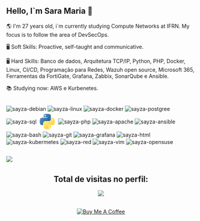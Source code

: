 ## Hello, I`m Sara Maria 👋


🌎 I'm 27 years old, i`m currently studying Compute Networks at IFRN. My focus is to follow the area of DevSecOps. 

🖥️ Soft Skills: Proactive, self-taught and communicative. 

🖥️ Hard Skills: Banco de dados, Arquitetura TCP/IP, Python, PHP, Docker, Linux, CI/CD, Programação para Redes, Wazuh open source, Microsoft 365, Ferramentas da FortiGate, Grafana, Zabbix, SonarQube e Ansible. 

📚 Studying now: AWS e Kurbenetes.


<div style="display: inline_block"><br>
  <img align="center" alt="sayza-debian" height="50" width="50" src="https://cdn.jsdelivr.net/gh/devicons/devicon/icons/debian/debian-original-wordmark.svg">
  <img align="center" alt="sayza-linux" height="50" width="50" src="https://cdn.jsdelivr.net/gh/devicons/devicon/icons/linux/linux-plain.svg" />
  <img align="center" alt="sayza-docker" height="50" width="50" src="https://cdn.jsdelivr.net/gh/devicons/devicon/icons/docker/docker-original-wordmark.svg" />
  <img align="center" alt="sayza-postgree" height="50" width="50" src="https://cdn.jsdelivr.net/gh/devicons/devicon/icons/postgresql/postgresql-original-wordmark.svg">
  <img align="center" alt="sayza-sql" height="60" width="60" src="https://cdn.jsdelivr.net/gh/devicons/devicon/icons/mysql/mysql-original-wordmark.svg">
  <img align="center" alt="sayza-Python" height="50" width="50" src="https://raw.githubusercontent.com/devicons/devicon/master/icons/python/python-original.svg">
  <img align="center" alt="sayza-php" height="50" width="50" src="https://cdn.jsdelivr.net/gh/devicons/devicon/icons/php/php-original.svg" />
  <img align="center" alt="sayza-apache" height="50" width="50" src="https://cdn.jsdelivr.net/gh/devicons/devicon/icons/apache/apache-original-wordmark.svg" />
  <img align="center" alt="sayza-ansible" height="50" width="50" src="https://cdn.jsdelivr.net/gh/devicons/devicon/icons/ansible/ansible-original-wordmark.svg" />
  <img align="center" alt="sayza-bash" height="50" width="50"src="https://cdn.jsdelivr.net/gh/devicons/devicon/icons/bash/bash-original.svg" />
  <img align="center" alt="sayza-git" height="50" width="50"src="https://cdn.jsdelivr.net/gh/devicons/devicon/icons/git/git-original-wordmark.svg" />
  <img align="center" alt="sayza-grafana" height="50" width="50"src="https://cdn.jsdelivr.net/gh/devicons/devicon/icons/grafana/grafana-original-wordmark.svg" />
  <img align="center" alt="sayza-html" height="50" width="50"src="https://cdn.jsdelivr.net/gh/devicons/devicon/icons/html5/html5-original-wordmark.svg" />
  <img align="center" alt="sayza-kubermetes" height="50" width="50"src="https://cdn.jsdelivr.net/gh/devicons/devicon/icons/kubernetes/kubernetes-plain-wordmark.svg" />
  <img align="center" alt="sayza-red" height="50" width="50"src="https://cdn.jsdelivr.net/gh/devicons/devicon/icons/redhat/redhat-original-wordmark.svg" />
  <img align="center" alt="sayza-vim" height="50" width="50" src="https://cdn.jsdelivr.net/gh/devicons/devicon/icons/vim/vim-original.svg" />
  <img align="center" alt="sayza-opensuse" height="50" width="50"src="https://cdn.jsdelivr.net/gh/devicons/devicon/icons/opensuse/opensuse-original-wordmark.svg" />

 
</div>

## 
<p>
<div>
  <a href="https://www.linkedin.com/in/sara-maria-seguranca/" target="_blank"><img src="https://img.shields.io/badge/-LinkedIn-%230077B5?style=for-the-badge&logo=linkedin&logoColor=white" target="_blank"></a> 

</div>

<div align="center">
<h2>Total de visitas no perfil:</h2>
<img src="https://profile-counter.glitch.me/1Sayza/count.svg" width="250px"/>
</div>


## 
<p align="center">
  <a href="https://www.buymeacoffee.com/sayza" target="_blank"><img src="https://cdn.buymeacoffee.com/buttons/v2/default-yellow.png" alt="Buy Me A Coffee" height="60px" width="217px" ></a>
</p>

<p>
<p>

